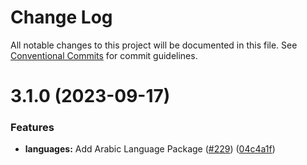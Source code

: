 # Change Log

All notable changes to this project will be documented in this file.
See [Conventional Commits](https://conventionalcommits.org) for commit guidelines.

# 3.1.0 (2023-09-17)

### Features

- **languages:** Add Arabic Language Package ([#229](https://github.com/zxcvbn-ts/zxcvbn/issues/229)) ([04c4a1f](https://github.com/zxcvbn-ts/zxcvbn/commit/04c4a1f24a1b72ed3ad6687caab72d4751306219))
